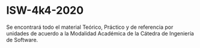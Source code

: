 # ISW-4k4-2020
Se encontrará todo el material Teórico, Práctico y de referencia por unidades de acuerdo a la Modalidad Académica de la Cátedra de Ingeniería de Software.
